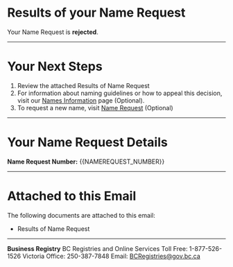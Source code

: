 # Results of your Name Request

Your Name Request is **rejected**.

---

# Your Next Steps

1. Review the attached Results of Name Request
2. For information about naming guidelines or how to appeal this decision, 
   visit our [Names Information]({{NAMES_INFORMATION_URL}}) page (Optional).
3. To request a new name, visit [Name Request]({{NAME_REQUEST_URL}}) (Optional)

---

# Your Name Request Details

**Name Request Number:**
{{NAMEREQUEST_NUMBER}}

---

# Attached to this Email

The following documents are attached to this email:

* Results of Name Request

---

**Business Registry**
BC Registries and Online Services
Toll Free: 1-877-526-1526
Victoria Office: 250-387-7848
Email: [BCRegistries@gov.bc.ca](BCRegistries@gov.bc.ca)